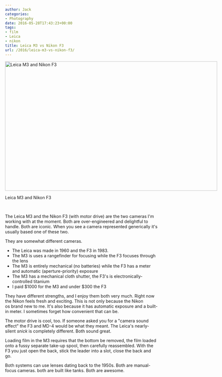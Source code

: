 ```yaml
---
author: Jack
categories:
- Photography
date: 2016-05-28T17:43:23+00:00
tags:
- film
- Leica
- nikon
title: Leica M3 vs Nikon F3
url: /2016/leica-m3-vs-nikon-f3/
---
```


<div id="attachment_5239" style="width: 710px" class="wp-caption alignright">
  <img class="size-large wp-image-5239" src="/img/2016/05/m3-vs-f3-1024x624.jpg" alt="Leica M3 and Nikon F3" width="700" height="427" srcset="/img/2016/05/m3-vs-f3.jpg 1024w, /img/2016/05/m3-vs-f3-300x183.jpg 300w, /img/2016/05/m3-vs-f3-768x468.jpg 768w, /img/2016/05/m3-vs-f3-700x427.jpg 700w" sizes="(max-width: 700px) 100vw, 700px" />
  
  <p class="wp-caption-text">
    Leica M3 and Nikon F3
  </p>
</div>

&nbsp;

The Leica M3 and the Nikon F3 (with motor drive) are the two cameras I'm working with at the moment. Both are over-engineered and delightful to handle. Both are iconic. When you see a camera represented generically it's usually based one of these two.

They are somewhat different cameras.

  * The Leica was made in 1960 and the F3 in 1983.
  * The M3 is uses a rangefinder for focusing while the F3 focuses through the lens
  * The M3 is entirely mechanical (no batteries) while the F3 has a meter and automatic (aperture-priority) exposure
  * The M3 has a mechanical cloth shutter, the F3's is electronically-controlled titanium
  * I paid $1000 for the M3 and under $300 the F3

They have different strengths, and I enjoy them both very much. Right now the Nikon feels fresh and exciting. This is not only because the Nikon os brand new to me. It's also because it has automatic exposure and a built-in meter. I sometimes forget how convenient that can be.

The motor drive is cool, too. If someone asked you for a "camera sound effect" the F3 and MD-4 would be what they meant. The Leica's nearly-silent _snick_ is completely different. Both sound great.

Loading film in the M3 requires that the bottom be removed, the film loaded onto a fussy separate take-up spool, then carefully reassembled. With the F3 you just open the back, stick the leader into a slot, close the back and go.

Both systems can use lenses dating back to the 1950s. Both are manual-focus cameras. both are built like tanks. Both are awesome.